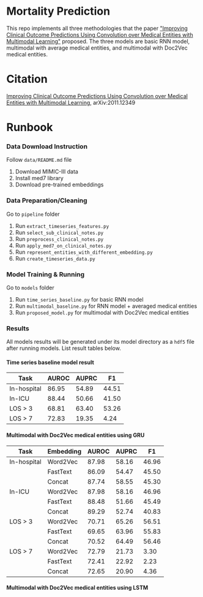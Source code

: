 # Mortality Prediction
This repo implements all three methodologies that the paper ["Improving Clinical Outcome Predictions Using Convolution over Medical Entities with Multimodal Learning"](https://arxiv.org/abs/2011.12349) proposed. The three models are basic RNN model, multimodal with average medical entities, and multimodal with Doc2Vec medical entities.

# Citation
[Improving Clinical Outcome Predictions Using Convolution over Medical Entities with Multimodal Learning](https://arxiv.org/abs/2011.12349), 	arXiv:2011.12349

# Runbook
### Data Download Instruction
Follow `data/README.md` file
1. Download MIMIC-III data
2. Install med7 library
3. Download pre-trained embeddings
### Data Preparation/Cleaning
Go to `pipeline` folder
1. Run `extract_timeseries_features.py`
2. Run `select_sub_clinical_notes.py`
3. Run `preprocess_clinical_notes.py`
4. Run `apply_med7_on_clinical_notes.py`
5. Run `represent_entities_with_different_embedding.py`
6. Run `create_timeseries_data.py`
### Model Training & Running
Go to `models` folder
1. Run `time_series_baseline.py` for basic RNN model
2. Run `multimodal_baseline.py` for RNN model + averaged medical entities
3. Run `proposed_model.py` for multimodal with Doc2Vec medical entities
### Results
All models results will be generated under its model directory as a `hdf5` file after running models. List result tables below.
#### Time series baseline model result
| Task        | AUROC | AUPRC | F1    |
|-------------|-------|-------|-------|
| In-hospital | 86.95 | 54.89 | 44.51 |
| In-ICU      | 88.44 | 50.66 | 41.50 |
| LOS > 3     | 68.81 | 63.40 | 53.26 |
| LOS > 7     | 72.83 | 19.35 | 4.24  |

#### Multimodal with Doc2Vec medical entities using GRU
| Task        | Embedding | AUROC | AUPRC | F1    |
|-------------|-----------|-------|-------|-------|
| In-hospital | Word2Vec  | 87.98 | 58.16 | 46.96 |
|             | FastText  | 86.09 | 54.47 | 45.50 |
|             | Concat    | 87.74 | 58.55 | 45.30 |
| In-ICU      | Word2Vec  | 87.98 | 58.16 | 46.96 |
|             | FastText  | 88.48 | 51.66 | 45.49 |
|             | Concat    | 89.29 | 52.74 | 40.83 |
| LOS > 3     | Word2Vec  | 70.71 | 65.26 | 56.51 |
|             | FastText  | 69.65 | 63.96 | 55.83 |
|             | Concat    | 70.52 | 64.49 | 56.46 |
| LOS > 7     | Word2Vec  | 72.79 | 21.73 | 3.30  |
|             | FastText  | 72.41 | 22.92 | 2.23  |
|             | Concat    | 72.65 | 20.90 | 4.36  |

#### Multimodal with Doc2Vec medical entities using LSTM
